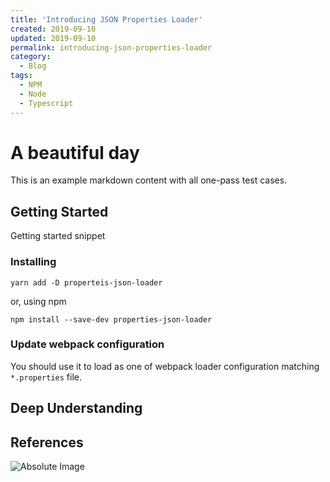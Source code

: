 ```yaml
---
title: 'Introducing JSON Properties Loader'
created: 2019-09-10
updated: 2019-09-10
permalink: introducing-json-properties-loader
category:
  - Blog
tags:
  - NPM
  - Node
  - Typescript
---
```


# A beautiful day

This is an example markdown content with all one-pass test cases.

## Getting Started

Getting started snippet

### Installing

```shell script
yarn add -D properteis-json-loader
```

or, using npm

```shell script
npm install --save-dev properties-json-loader
```

### Update webpack configuration

You should use it to load as one of webpack loader configuration matching `*.properties` file.

## Deep Understanding

## References

![Absolute Image](https://img.aquariuslt.com/posts/2019/08/migrating-github-actions.png)
